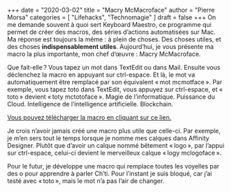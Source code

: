 +++
date        = "2020-03-02"
title       = "Macry McMacroface"
author      = "Pierre Morsa"
categories  = [ "Lifehacks", "Technomagie" ]
draft       = false
+++
On me demande souvent à quoi sert Keyboard Maestro, ce programme qui permet de créer des macros, des séries d’actions automatisées sur Mac. Ma réponse est toujours la même : à plein de choses. Des choses utiles, et des choses **indispensablement utiles**. Aujourd’hui, je vous présente ma macro la plus importante, mon chef d’œuvre : Macry McMacroface.

Que fait-elle ? Vous tapez un mot dans TextEdit ou dans Mail. Ensuite vous déclenchez la macro en appuyant sur ctrl-espace. Et là, le mot va automatiquement être remplacé par son équivalent « mot mcmotface ». Par exemple, vous tapez toto dans TextEdit, vous appuyez sur ctrl-espace, et « toto » devient « toty mctotoface ». Magie de l’informatique. Puissance du Cloud. Intelligence de l’intelligence artificielle. Blockchain.

[Vous pouvez télécharger la macro en cliquant sur ce lien.](https://www.pierremorsa.com/files/macrymcmacroface.kmmacros.zip)

Je crois n’avoir jamais créé une macro plus utile que celle-ci. Par exemple, je m’en sers tout le temps lorsque je nomme mes calques dans Affinity Designer. Plutôt que d’avoir un calque nommé bêtement « logo », par l’appui sur ctrl-espace, celui-ci devient le merveilleux calque « logy mclogoface ». 

Pour le futur, je développe une macro qui remplace toutes les voyelles par des o pour apprendre à parler Ch’ti. Pour l’instant je suis bloqué, car j’ai testé avec « toto », mais le mot n’a pas l’air de changer.
